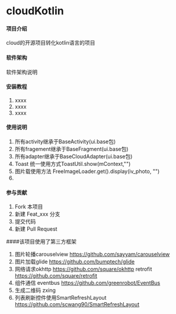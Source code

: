 # cloudKotlin

#### 项目介绍
cloud的开源项目转化kotlin语言的项目

#### 软件架构
软件架构说明


#### 安装教程

1. xxxx
2. xxxx
3. xxxx

#### 使用说明

1. 所有activity继承于BaseActivity(ui.base包)
2. 所有fragement继承于BaseFragment(ui.base包)
3. 所有adapter继承于BaseCloudAdapter(ui.base包)
4. Toast 统一使用方式ToastUtil.show(mContext,"")
5. 图片载使用方法  FreeImageLoader.get().display(iv_photo, "")
6. 

#### 参与贡献

1. Fork 本项目
2. 新建 Feat_xxx 分支
3. 提交代码
4. 新建 Pull Request

####该项目使用了第三方框架
1. 图片轮播carouselview   https://github.com/sayyam/carouselview
2. 图片加载glide  https://github.com/bumptech/glide
3. 网络请求okhttp   https://github.com/square/okhttp
          retrofit   https://github.com/square/retrofit
4. 组件通信 eventbus https://github.com/greenrobot/EventBus
5. 生成二维码 zxing
6. 列表刷新控件使用SmartRefreshLayout https://github.com/scwang90/SmartRefreshLayout

